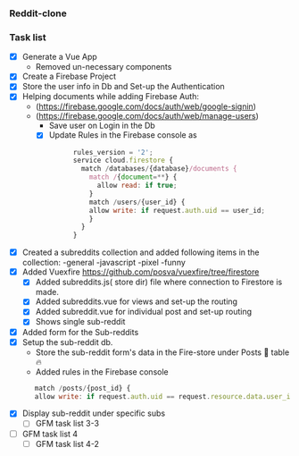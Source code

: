 ### Reddit-clone

### Task list

- [x] Generate a Vue App
  - Removed un-necessary components
- [x] Create a Firebase Project
- [x] Store the user info in Db and Set-up the Authentication
- [x] Helping documents while adding Firebase Auth:
  - (https://firebase.google.com/docs/auth/web/google-signin)
  - (https://firebase.google.com/docs/auth/web/manage-users)
    - Save user on Login in the Db
    - [x] Update Rules in the Firebase console as
      ```javascript
            rules_version = '2';
            service cloud.firestore {
              match /databases/{database}/documents {
                match /{document=**} {
                  allow read: if true;
                }
                match /users/{user_id} {
                allow write: if request.auth.uid == user_id;
                }
              }
            }
      ```
- [x] Created a subreddits collection and added following items in the collection:
  -general
  -javascript
  -pixel
  -funny 
- [x] Added Vuexfire https://github.com/posva/vuexfire/tree/firestore
     * [x] Added subreddits.js( store dir) file where connection to Firestore is made. 
     * [x] Added subreddits.vue for views and set-up the routing 
     * [x] Added subreddit.vue for individual post and set-up routing 
     * [x] Shows single sub-reddit
- [x] Added form for the Sub-reddits
- [x] Setup the sub-reddit db. 
    - Store the sub-reddit form's data in the Fire-store under Posts :elephant: table :fire:
    - Added rules in the Firebase console 
    ```javascript
       match /posts/{post_id} {
       allow write: if request.auth.uid == request.resource.data.user_id;
    ```   
- [x] Display sub-reddit under specific subs
  * [ ] GFM task list 3-3
- [ ] GFM task list 4
  - [ ] GFM task list 4-2
